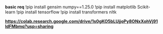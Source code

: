**basic req**
!pip install gensim numpy==1.25.0
!pip install matplotlib Scikit-learn
!pip install tensorflow
!pip install transformers nltk

**https://colab.research.google.com/drive/1s0gKO5bLUjjoPy8ONxXohVj91ldFMbmq?usp=sharing**
